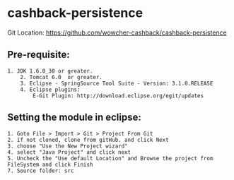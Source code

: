 cashback-persistence
====================

Git Location: https://github.com/wowcher-cashback/cashback-persistence

Pre-requisite:
--------------
	1. JDK 1.6.0_30 or greater.
		2. Tomcat 6.0  or greater.
		3. Eclipse - SpringSource Tool Suite - Version: 3.1.0.RELEASE
		4. Eclipse plugins:
			E-Git Plugin: http://download.eclipse.org/egit/updates
	
Setting the module in eclipse:
-------------------------------
	1. Goto File > Import > Git > Project From Git
	2. if not cloned, clone from gitHub. and click Next
	3. choose "Use the New Project wizard"
	4. select "Java Project" and click next
	5. Uncheck the "Use default Location" and Browse the project from FileSystem and click Finish
	7. Source folder: src


